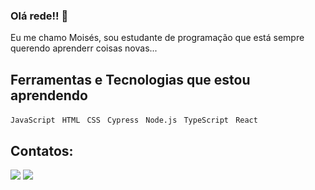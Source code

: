 ### Olá rede!! 👋
Eu me chamo Moisés, sou estudante de programação que está sempre querendo aprenderr coisas novas...

## Ferramentas e Tecnologias que estou aprendendo

``JavaScript `` ``HTML `` ``CSS `` ``Cypress `` ``Node.js `` ``TypeScript ``  ``React``  

## Contatos:

<div>
<a href = "moihgm67@gmail.com"><img loading="lazy" src="https://img.shields.io/badge/Gmail-D14836?style=for-the-badge&logo=gmail&logoColor=white" target="_blank"></a>
<a href="https://www.linkedin.com/in/mois%C3%A9shenrique/" target="_blank"><img loading="lazy" src="https://img.shields.io/badge/-LinkedIn-%230077B5?style=for-the-badge&logo=linkedin&logoColor=white" target="_blank"></a>   
</div>






